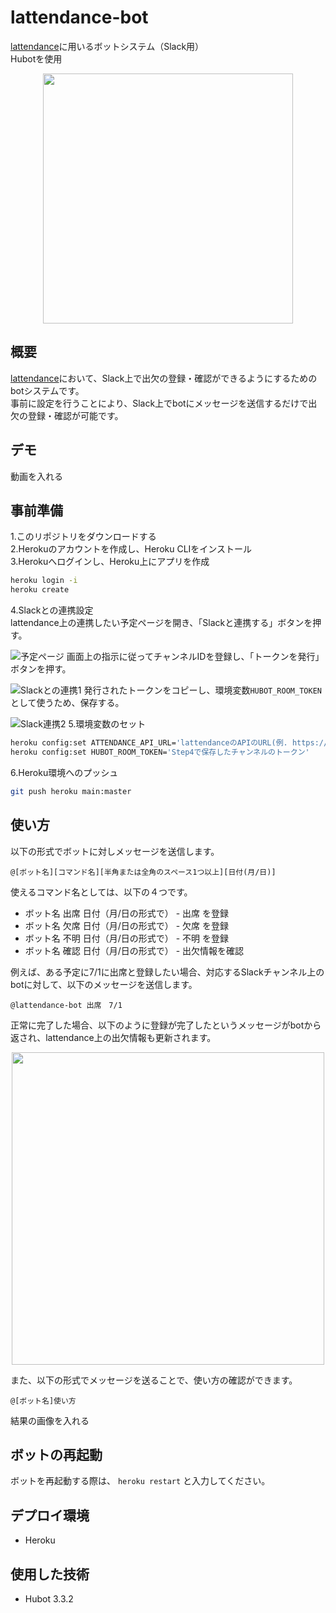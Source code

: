 # lattendance-bot
[lattendance](https://github.com/bpeldi2oerkd8/lattendance)に用いるボットシステム（Slack用）  
Hubotを使用

<div align="center">
  <img src="https://user-images.githubusercontent.com/64352857/125099653-37b26b00-e113-11eb-8e16-d7485bb58674.png" width="400">
</div>

## 概要
[lattendance](https://github.com/bpeldi2oerkd8/lattendance)において、Slack上で出欠の登録・確認ができるようにするためのbotシステムです。  
事前に設定を行うことにより、Slack上でbotにメッセージを送信するだけで出欠の登録・確認が可能です。  

## デモ
動画を入れる

## 事前準備
1.このリポジトリをダウンロードする  
2.Herokuのアカウントを作成し、Heroku CLIをインストール  
3.Herokuへログインし、Heroku上にアプリを作成  
```bash
heroku login -i  
heroku create
```
4.Slackとの連携設定  
lattendance上の連携したい予定ページを開き、「Slackと連携する」ボタンを押す。  

![予定ページ](https://user-images.githubusercontent.com/64352857/125194165-22604c80-e28b-11eb-8380-d0dd91fc0d4b.jpg)
画面上の指示に従ってチャンネルIDを登録し、「トークンを発行」ボタンを押す。  

![Slackとの連携1](https://user-images.githubusercontent.com/64352857/125194702-618f9d00-e28d-11eb-866d-5f2f8ef0a200.jpg)
発行されたトークンをコピーし、環境変数`HUBOT_ROOM_TOKEN`として使うため、保存する。  

![Slack連携2](https://user-images.githubusercontent.com/64352857/125194707-66545100-e28d-11eb-8079-abc4254b8f19.jpg)
5.環境変数のセット  
```bash
heroku config:set ATTENDANCE_API_URL='lattendanceのAPIのURL(例. https://example.com/api/v1)'  
heroku config:set HUBOT_ROOM_TOKEN='Step4で保存したチャンネルのトークン'  
```
6.Heroku環境へのプッシュ  
```bash
git push heroku main:master
```
## 使い方
以下の形式でボットに対しメッセージを送信します。  
```
@[ボット名][コマンド名][半角または全角のスペース1つ以上][日付(月/日)]
```
使えるコマンド名としては、以下の４つです。  
- ボット名 出席 日付（月/日の形式で） - 出席 を登録
- ボット名 欠席 日付（月/日の形式で） - 欠席 を登録
- ボット名 不明 日付（月/日の形式で） - 不明 を登録
- ボット名 確認 日付（月/日の形式で） - 出欠情報を確認

例えば、ある予定に7/1に出席と登録したい場合、対応するSlackチャンネル上のbotに対して、以下のメッセージを送信します。  
```
@lattendance-bot 出席　7/1
```
正常に完了した場合、以下のように登録が完了したというメッセージがbotから返され、lattendance上の出欠情報も更新されます。  
<div align="center">
  <img src="https://user-images.githubusercontent.com/64352857/125194309-a61a3900-e28b-11eb-8a10-3d5e5d003a9d.jpg" width="500">
</div>

また、以下の形式でメッセージを送ることで、使い方の確認ができます。  
```
@[ボット名]使い方
```
結果の画像を入れる

## ボットの再起動
ボットを再起動する際は、 `heroku restart` と入力してください。

## デプロイ環境
- Heroku

## 使用した技術
- Hubot 3.3.2
